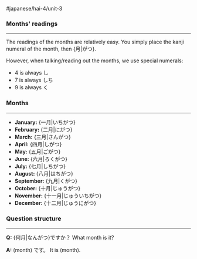 #japanese/hai-4/unit-3 

### Months' readings
---
The readings of the months are relatively easy. You simply place the kanji numeral of the month, then {月|がつ}.

However, when talking/reading out the months, we use special numerals:
- 4 is always し
- 7 is always しち
- 9 is always く


### Months
---
- **January:** {一月|いちがつ}
- **February:** {二月|にがつ}
- **March:** {三月|さんがつ}
- **April:** {四月|しがつ}
- **May:** {五月|ごがつ}
- **June:** {六月|ろくがつ}
- **July:** {七月|しちがつ}
- **August:** {八月|はちがつ}
- **September:** {九月|くがつ}
- **October:** {十月|じゅうがつ}
- **November:** {十一月|じゅういちがつ}
- **December:** {十二月|じゅうにがつ}


### Question structure
---
**Q:**  {何月|なんがつ}ですか？
What month is it?

**A:** (month) です。
It is (month).